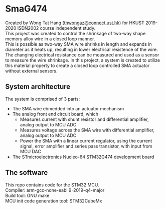 # SmaG474
Created by Wong Tat Hang (thwongaz@connect.ust.hk) for HKUST 2019-2020 ISDN2002 course independent study.     
This project was created to control the shrinkage of two-way shape memory alloy wire in a closed loop manner.  
This is possible as two-way SMA wire shrinks in length and expands in diameter as it heats up, resulting in lower electrical resistence of the wire. The changing electrical resistance can be measured and used as a sensor to measure the wire shrinkage. In this project, a system is created to utilize this material property to create a closed loop controlled SMA actuator without external sensors.
## System architecture
The system is comprised of 3 parts:  
- The SMA wire ebmedded into an actuator mechanism  
- The analog front end circuit board, which  
    - Measures current with shunt resistor and differential amplifier, analog output to MCU ADC
    - Measures voltage across the SMA wire with differential amplifier, analog output to MCU ADC
    - Power the SMA with a linear current regulator, using the current signal, error amplifier and series pass transistor, with input from MCU DAC
- The STmicroelectronics Nucleo-64 STM32G474 development board  
## The software
This repo contains code for the STM32 MCU.  
Compiler: arm-gcc-none-eabi 9-2019-q4-major  
Build tool: GNU make  
MCU init code generation tool: STM32CubeMx
